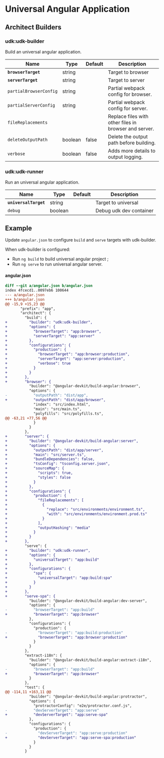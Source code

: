 # Universal Angular Application

## Architect Builders

### udk:udk-builder

Build an universal angular application.

| Name | Type | Default | Description |
|------|------|---------|-------------|
| **`browserTarget`** | string | | Target to browser |
| **`serverTarget`** | string | | Target to server |
| `partialBrowserConfig` | string | | Partial webpack config for browser. |
| `partialServerConfig` | string | | Partial webpack config for server. |
| `fileReplacements` | | | Replace files with other files in browser and server. |
| `deleteOutputPath` | boolean | false | Delete the output path before building. |
| `verbose` | boolean | false | Adds more details to output logging. |

### udk:udk-runner

Run an universal angular application.

| Name | Type | Default | Description |
|------|------|---------|-------------|
| **`universalTarget`** | string | | Target to universal |
| `debug` | boolean | | Debug udk dev container |


## Example

Update `angular.json` to configure `build` and `serve` targets with udk-builder.

When udk-builder is configured:

* Run `ng build` to build universal angular project ;
* Run `ng serve` to run universal angular server.

#### angular.json

```diff
diff --git a/angular.json b/angular.json
index 4fcecd1..0097eb6 100644
--- a/angular.json
+++ b/angular.json
@@ -15,9 +15,23 @@
       "prefix": "app",
       "architect": {
         "build": {
+          "builder": "udk:udk-builder",
+          "options": {
+            "browserTarget": "app:browser",
+            "serverTarget": "app:server"
+          },
+          "configurations": {
+            "production": {
+              "browserTarget": "app:browser:production",
+              "serverTarget": "app:server:production",
+              "verbose": true
+            }
+          }
+        },
+        "browser": {
           "builder": "@angular-devkit/build-angular:browser",
           "options": {
-            "outputPath": "dist/app",
+            "outputPath": "dist/app/browser",
             "index": "src/index.html",
             "main": "src/main.ts",
             "polyfills": "src/polyfills.ts",
@@ -63,21 +77,56 @@
             }
           }
         },
+        "server": {
+          "builder": "@angular-devkit/build-angular:server",
+          "options": {
+            "outputPath": "dist/app/server",
+            "main": "src/server.ts",
+            "bundleDependencies": false,
+            "tsConfig": "tsconfig.server.json",
+            "sourceMap": {
+              "scripts": true,
+              "styles": false
+            }
+          },
+          "configurations": {
+            "production": {
+              "fileReplacements": [
+                {
+                  "replace": "src/environments/environment.ts",
+                  "with": "src/environments/environment.prod.ts"
+                }
+              ],
+              "outputHashing": "media"
+            }
+          }
+        },
         "serve": {
+          "builder": "udk:udk-runner",
+          "options": {
+            "universalTarget": "app:build"
+          },
+          "configurations": {
+            "spa": {
+              "universalTarget": "app:build:spa"
+            }
+          }
+        },
+        "serve-spa": {
           "builder": "@angular-devkit/build-angular:dev-server",
           "options": {
-            "browserTarget": "app:build"
+            "browserTarget": "app:browser"
           },
           "configurations": {
             "production": {
-              "browserTarget": "app:build:production"
+              "browserTarget": "app:browser:production"
             }
           }
         },
         "extract-i18n": {
           "builder": "@angular-devkit/build-angular:extract-i18n",
           "options": {
-            "browserTarget": "app:build"
+            "browserTarget": "app:browser"
           }
         },
         "test": {
@@ -114,11 +163,11 @@
           "builder": "@angular-devkit/build-angular:protractor",
           "options": {
             "protractorConfig": "e2e/protractor.conf.js",
-            "devServerTarget": "app:serve"
+            "devServerTarget": "app:serve-spa"
           },
           "configurations": {
             "production": {
-              "devServerTarget": "app:serve:production"
+              "devServerTarget": "app:serve-spa:production"
             }
           }
         }
```
